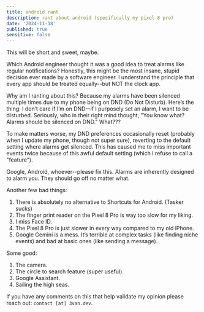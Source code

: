 ```yaml
---
title: android rant
description: rant about android (specifically my pixel 8 pro)
date: '2024-11-18'
published: true
sensitive: false
---
```


This will be short and sweet, maybe.

Which Android engineer thought it was a good idea to treat alarms like regular notifications? Honestly, this might be the most insane, stupid decision ever made by a software engineer. I understand the principle that every app should be treated equally--but NOT the clock app.

Why am I ranting about this? Because my alarms have been silenced multiple times due to my phone being on DND (Do Not Disturb). Here’s the thing: I don’t care if I’m on DND--if I purposely set an alarm, I want to be disturbed. Seriously, who in their right mind thought, "You know what? Alarms should be silenced on DND." What???

To make matters worse, my DND preferences occasionally reset (probably when I update my phone, though not super sure), reverting to the default setting where alarms get silenced. This has caused me to miss important events twice because of this awful default setting (which I refuse to call a "feature").

Google, Android, whoever--please fix this. Alarms are inherently designed to alarm you. They should go off no matter what.

Another few bad things:
1. There is absolutely no alternative to Shortcuts for Android. (Tasker sucks)
2. The finger print reader on the Pixel 8 Pro is way too slow for my liking.
3. I miss Face ID.
4. The Pixel 8 Pro is just slower in every way compared to my old iPhone.
5. Google Gemini is a mess. It’s terrible at complex tasks (like finding niche events) and bad at basic ones (like sending a message).

Some good:
1. The camera.
2. The circle to search feature (super useful).
3. Google Assistant.
4. Sailing the high seas.

If you have any comments on this that help validate my opinion please reach out: `contact [at] 3van.dev`.